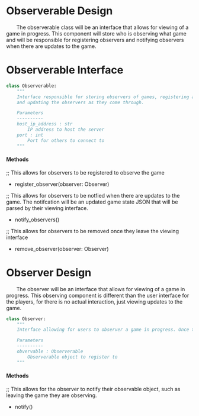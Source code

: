 # Observerable Design 


&nbsp;&nbsp;&nbsp;&nbsp;&nbsp;&nbsp; The observerable class will be an interface that allows for viewing of a game in progress. This component will store who is observing what game and will be responsible for registering observers and notifying observers when there are updates to the game.

# Observerable Interface

```python
class Observerable:
	"""
	Interface responsible for storing observers of games, registering aforementioned observers,
	and updating the observers as they come through.

	Parameters
	----------
	host_ip_address : str
		IP address to host the server
	port : int
		Port for others to connect to
	"""


```
#### Methods

;; This allows for observers to be registered to observe the game
* register_observer(observer: Observer)

;; This allows for observers to be notfied when there are updates to the game. The notifcation will be an updated game state JSON that will be parsed by their viewing interface.
* notify_observers()

;; This allows for observers to be removed once they leave the viewing interface
* remove_observer(observer: Observer)


# Observer Design 

&nbsp;&nbsp;&nbsp;&nbsp;&nbsp;&nbsp; The observer will be an interface that allows for viewing of a game in progress. This observing component is different than the user interface for the players, for there is no actual interaction, just viewing updates to the game.

```python
class Observer:
	"""
	Interface allowing for users to observer a game in progress. Once they are registered, they will be automatically updated with game states as they come through.

	Parameters
	----------
	obvervable : Observerable
		Observerable object to register to
	"""

```
#### Methods

;; This allows for the observer to notify their observable object, such as leaving the game they are observing.
* notify()


